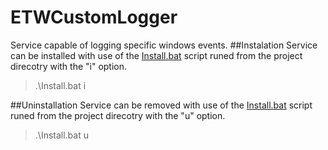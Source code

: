 # ETWCustomLogger
Service capable of logging specific windows events.
##Instalation
Service can be installed with use of the [Install.bat](./ETWLogger/Install.bat) script runed from the project direcotry with the "i" option.

>.\Install.bat i

##Uninstallation 
Service can be removed with use of the [Install.bat](./ETWLogger/Install.bat) script runed from the project direcotry with the "u" option.

>.\Install.bat u
